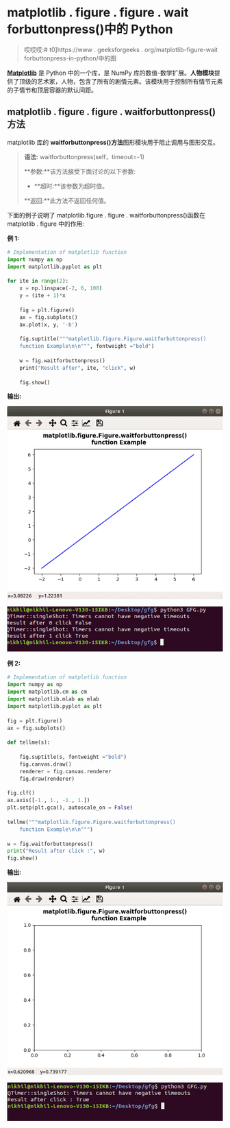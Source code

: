 # matplotlib . figure . figure . wait forbuttonpress()中的 Python

> 哎哎哎:# t0]https://www . geeksforgeeks . org/matplotlib-figure-wait forbuttonpress-in-python/中的图

[**Matplotlib**](https://www.geeksforgeeks.org/python-introduction-matplotlib/) 是 Python 中的一个库，是 NumPy 库的数值-数学扩展。**人物模块**提供了顶级的艺术家，人物，包含了所有的剧情元素。该模块用于控制所有情节元素的子情节和顶层容器的默认间距。

## matplotlib . figure . figure . waitforbuttonpress()方法

matplotlib 库的 **waitforbuttonpress()方法**图形模块用于阻止调用与图形交互。

> **语法:** waitforbuttonpress(self，timeout=-1)
> 
> **参数:**该方法接受下面讨论的以下参数:
> 
> *   **超时:**该参数为超时值。
> 
> **返回:**此方法不返回任何值。

下面的例子说明了 matplotlib.figure . figure . waitforbuttonpress()函数在 matplotlib . figure 中的作用:

**例 1:**

```py
# Implementation of matplotlib function
import numpy as np
import matplotlib.pyplot as plt

for ite in range(2):
    x = np.linspace(-2, 6, 100)
    y = (ite + 1)*x

    fig = plt.figure()
    ax = fig.subplots()
    ax.plot(x, y, '-b')

    fig.suptitle("""matplotlib.figure.Figure.waitforbuttonpress()
    function Example\n\n""", fontweight ="bold")

    w = fig.waitforbuttonpress()
    print("Result after", ite, "click", w)

    fig.show()
```

**输出:**

![python-matplotlib-waitforbuttonpress-1](img/57961409ec9a4b5467080ffa05af395c.png)

![python-matplotlib-wairforbuttonpress-2](img/a6321f4746bc71328bb71ce5dc753728.png)

**例 2:**

```py
# Implementation of matplotlib function
import numpy as np
import matplotlib.cm as cm
import matplotlib.mlab as mlab
import matplotlib.pyplot as plt

fig = plt.figure()
ax = fig.subplots()

def tellme(s):

    fig.suptitle(s, fontweight ="bold")
    fig.canvas.draw()
    renderer = fig.canvas.renderer
    fig.draw(renderer)

fig.clf()
ax.axis([-1., 1., -1., 1.])
plt.setp(plt.gca(), autoscale_on = False)

tellme("""matplotlib.figure.Figure.waitforbuttonpress()
    function Example\n\n""")

w = fig.waitforbuttonpress()
print("Result after click :", w)
fig.show()
```

**输出:**

![python-matplotlib-waitforbuttonpress-3](img/cf69b5bbe5b651b68b13297844e71a52.png)

![python-matplotlib-waitforbuttonpress-4](img/5e477a84f220dec3c6953f148acec51a.png)